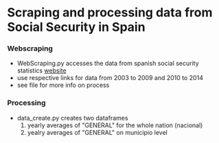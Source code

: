 # Scraping and processing data from Social Security in Spain

### Webscraping 
 - WebScraping.py accesses the data from spanish social security statistics [website](http://www.seg-social.es/wps/portal/wss/internet/EstadisticasPresupuestosEstudios/Estadisticas/EST8/2341/2683) 
 - use respective links for data from 2003 to 2009 and 2010 to 2014 
 - see file for more info on process

### Processing 
- data_create.py creates two dataframes 
    1. yearly averages of "GENERAL" for the whole nation (nacional) 
    2. yealry averages of "GENERAL" on municipio level 
  
